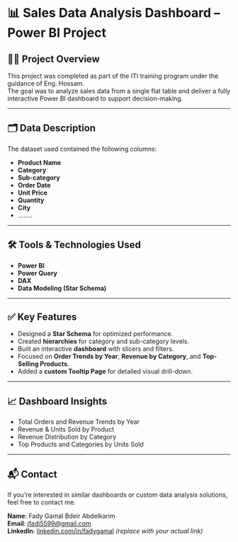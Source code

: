 # 📊 Sales Data Analysis Dashboard – Power BI Project

## 👨‍💻 Project Overview
This project was completed as part of the ITI training program under the guidance of Eng. Hossam.  
The goal was to analyze sales data from a single flat table and deliver a fully interactive Power BI dashboard to support decision-making.

---

## 🗂️ Data Description
The dataset used contained the following columns:
- **Product Name**
- **Category**
- **Sub-category**
- **Order Date**
- **Unit Price**
- **Quantity**
- **City**
- ........

---

## 🛠️ Tools & Technologies Used
- **Power BI**
- **Power Query**
- **DAX**
- **Data Modeling (Star Schema)**

---

## ✅ Key Features
- Designed a **Star Schema** for optimized performance.
- Created **hierarchies** for category and sub-category levels.
- Built an interactive **dashboard** with slicers and filters.
- Focused on **Order Trends by Year**, **Revenue by Category**, and **Top-Selling Products**.
- Added a **custom Tooltip Page** for detailed visual drill-down.

---

## 📈 Dashboard Insights
- Total Orders and Revenue Trends by Year
- Revenue & Units Sold by Product
- Revenue Distribution by Category
- Top Products and Categories by Units Sold

---

## 📬 Contact
If you're interested in similar dashboards or custom data analysis solutions, feel free to contact me.

**Name**: Fady Gamal Bdeir Abdelkarim  
**Email**: jfadi5599@gmail.com  
**LinkedIn**: [linkedin.com/in/fadygamal](https://linkedin.com/in/fadygamal) *(replace with your actual link)*



